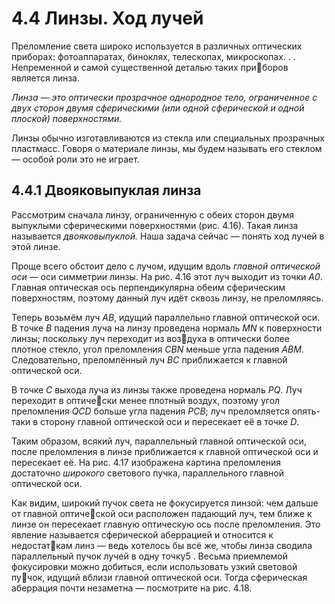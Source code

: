 # 4.4 Линзы. Ход лучей
Преломление света широко используется в различных оптических приборах: фотоаппаратах,
биноклях, телескопах, микроскопах. . . Непременной и самой существенной деталью таких приборов является линза.

_Линза — это оптически прозрачное однородное тело, ограниченное с двух сторон двумя
сферическими (или одной сферической и одной плоской) поверхностями._

Линзы обычно изготавливаются из стекла или специальных прозрачных пластмасс. Говоря
о материале линзы, мы будем называть его стеклом — особой роли это не играет.

## 4.4.1 Двояковыпуклая линза

Рассмотрим сначала линзу, ограниченную с обеих сторон двумя выпуклыми сферическими
поверхностями (рис. 4.16). Такая линза называется _двояковыпуклой._ Наша задача сейчас —
понять ход лучей в этой линзе.

Проще всего обстоит дело с лучом, идущим вдоль _главной оптической оси_ — оси симметрии
линзы. На рис. 4.16 этот луч выходит из точки _A0_. Главная оптическая ось перпендикулярна
обеим сферическим поверхностям, поэтому данный луч идёт сквозь линзу, не преломляясь.

Теперь возьмём луч _AB_, идущий параллельно главной оптической оси. В точке _B_ падения
луча на линзу проведена нормаль _MN_ к поверхности линзы; поскольку луч переходит из воздуха в оптически более плотное стекло, угол преломления _CBN_ меньше угла падения _ABM_.
Следовательно, преломлённый луч _BC_ приближается к главной оптической оси.

В точке _C_ выхода луча из линзы также проведена нормаль _PQ_. Луч переходит в оптически менее плотный воздух, поэтому угол преломления _QCD_ больше угла падения _PCB_; луч
преломляется опять-таки в сторону главной оптической оси и пересекает её в точке _D_.

Таким образом, всякий луч, параллельный главной оптической оси, после преломления в
линзе приближается к главной оптической оси и пересекает её. На рис. 4.17 изображена картина
преломления достаточно _широкого_ светового пучка, параллельного главной оптической оси.

Как видим, широкий пучок света не фокусируется линзой: чем дальше от главной оптической оси расположен падающий луч, тем ближе к линзе он пересекает главную оптическую ось
после преломления. Это явление называется сферической аберрацией и относится к недостаткам линз — ведь хотелось бы всё же, чтобы линза сводила параллельный пучок лучей в одну
точку5
.
Весьма приемлемой фокусировки можно добиться, если использовать узкий световой пучок, идущий вблизи главной оптической оси. Тогда сферическая аберрация почти незаметна —
посмотрите на рис. 4.18.
